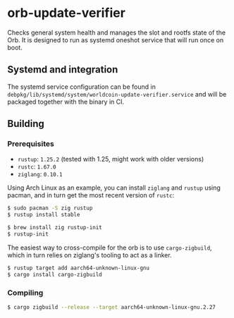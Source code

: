# orb-update-verifier
Checks general system health and manages the slot and rootfs state of the Orb.
It is designed to run as systemd oneshot service that will run once on boot.

## Systemd and integration
The systemd service configuration can be found in `debpkg/lib/systemd/system/worldcoin-update-verifier.service` and 
will be packaged together with the binary in CI.

## Building

### Prerequisites
+ `rustup`: `1.25.2` (tested with 1.25, might work with older versions)
+ `rustc`: `1.67.0`
+ `ziglang`: `0.10.1`

Using Arch Linux as an example, you can install `ziglang` and `rustup` using pacman, and in turn
get the most recent version of `rustc`:

```sh
$ sudo pacman -S zig rustup
$ rustup install stable
```

```sh
$ brew install zig rustup-init
$ rustup-init
```

The easiest way to cross-compile for the orb is to use `cargo-zigbuild`, which
in turn relies on ziglang's tooling to act as a linker.

```sh
$ rustup target add aarch64-unknown-linux-gnu
$ cargo install cargo-zigbuild
```

### Compiling

```sh
$ cargo zigbuild --release --target aarch64-unknown-linux-gnu.2.27
```

